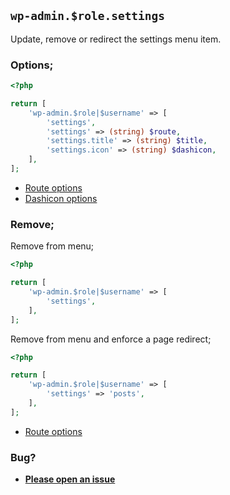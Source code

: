 ## `wp-admin.$role.settings`

Update, remove or redirect the settings menu item.

### Options;

```php
<?php

return [
    'wp-admin.$role|$username' => [
        'settings',
        'settings' => (string) $route,
        'settings.title' => (string) $title,
        'settings.icon' => (string) $dashicon,
    ],
];
```

* [Route options](../route-options.md)
* [Dashicon options](https://developer.wordpress.org/resource/dashicons/#editor-customchar)

### Remove;

Remove from menu;

```php
<?php

return [
    'wp-admin.$role|$username' => [
        'settings',
    ],
];
```

Remove from menu and enforce a page redirect;

```php
<?php

return [
    'wp-admin.$role|$username' => [
        'settings' => 'posts',
    ],
];
```

* [Route options](../route-options.md)

### Bug?

* **[Please open an issue](https://github.com/soberwp/intervention/issues/new?title=[wp-admin.settings]&labels=bug&assignees=darrenjacoby)**
